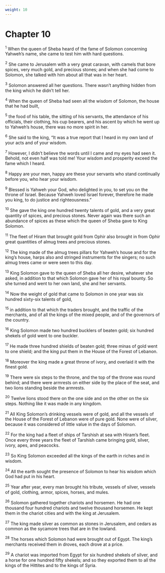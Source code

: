 ```yaml
---
weight: 10
---
```


# Chapter 10

<sup>1</sup> When the queen of Sheba heard of the fame of Solomon concerning Yahweh’s name, she came to test him with hard questions. 

<sup>2</sup> She came to Jerusalem with a very great caravan, with camels that bore spices, very much gold, and precious stones; and when she had come to Solomon, she talked with him about all that was in her heart. 

<sup>3</sup> Solomon answered all her questions. There wasn’t anything hidden from the king which he didn’t tell her. 

<sup>4</sup> When the queen of Sheba had seen all the wisdom of Solomon, the house that he had built, 

<sup>5</sup> the food of his table, the sitting of his servants, the attendance of his officials, their clothing, his cup bearers, and his ascent by which he went up to Yahweh’s house, there was no more spirit in her. 

<sup>6</sup> She said to the king, “It was a true report that I heard in my own land of your acts and of your wisdom. 

<sup>7</sup> However, I didn’t believe the words until I came and my eyes had seen it. Behold, not even half was told me! Your wisdom and prosperity exceed the fame which I heard. 

<sup>8</sup> Happy are your men, happy are these your servants who stand continually before you, who hear your wisdom. 

<sup>9</sup> Blessed is Yahweh your God, who delighted in you, to set you on the throne of Israel. Because Yahweh loved Israel forever, therefore he made you king, to do justice and righteousness.” 

<sup>10</sup> She gave the king one hundred twenty talents of gold, and a very great quantity of spices, and precious stones. Never again was there such an abundance of spices as these which the queen of Sheba gave to King Solomon. 

<sup>11</sup> The fleet of Hiram that brought gold from Ophir also brought in from Ophir great quantities of almug trees and precious stones. 

<sup>12</sup> The king made of the almug trees pillars for Yahweh’s house and for the king’s house, harps also and stringed instruments for the singers; no such almug trees came or were seen to this day. 

<sup>13</sup> King Solomon gave to the queen of Sheba all her desire, whatever she asked, in addition to that which Solomon gave her of his royal bounty. So she turned and went to her own land, she and her servants. 

<sup>14</sup> Now the weight of gold that came to Solomon in one year was six hundred sixty-six talents of gold, 

<sup>15</sup> in addition to that which the traders brought, and the traffic of the merchants, and of all the kings of the mixed people, and of the governors of the country. 

<sup>16</sup> King Solomon made two hundred bucklers of beaten gold; six hundred shekels of gold went to one buckler. 

<sup>17</sup> He made three hundred shields of beaten gold; three minas of gold went to one shield; and the king put them in the House of the Forest of Lebanon. 

<sup>18</sup> Moreover the king made a great throne of ivory, and overlaid it with the finest gold. 

<sup>19</sup> There were six steps to the throne, and the top of the throne was round behind; and there were armrests on either side by the place of the seat, and two lions standing beside the armrests. 

<sup>20</sup> Twelve lions stood there on the one side and on the other on the six steps. Nothing like it was made in any kingdom. 

<sup>21</sup> All King Solomon’s drinking vessels were of gold, and all the vessels of the House of the Forest of Lebanon were of pure gold. None were of silver, because it was considered of little value in the days of Solomon. 

<sup>22</sup> For the king had a fleet of ships of Tarshish at sea with Hiram’s fleet. Once every three years the fleet of Tarshish came bringing gold, silver, ivory, apes, and peacocks. 

<sup>23</sup> So King Solomon exceeded all the kings of the earth in riches and in wisdom. 

<sup>24</sup> All the earth sought the presence of Solomon to hear his wisdom which God had put in his heart. 

<sup>25</sup> Year after year, every man brought his tribute, vessels of silver, vessels of gold, clothing, armor, spices, horses, and mules. 

<sup>26</sup> Solomon gathered together chariots and horsemen. He had one thousand four hundred chariots and twelve thousand horsemen. He kept them in the chariot cities and with the king at Jerusalem. 

<sup>27</sup> The king made silver as common as stones in Jerusalem, and cedars as common as the sycamore trees that are in the lowland. 

<sup>28</sup> The horses which Solomon had were brought out of Egypt. The king’s merchants received them in droves, each drove at a price. 

<sup>29</sup> A chariot was imported from Egypt for six hundred shekels of silver, and a horse for one hundred fifty shekels; and so they exported them to all the kings of the Hittites and to the kings of Syria. 


